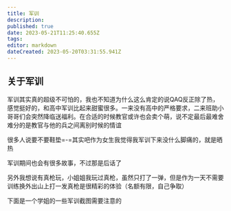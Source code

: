 ```yaml
---
title: 军训
description: 
published: true
date: 2023-05-21T11:25:40.655Z
tags: 
editor: markdown
dateCreated: 2023-05-20T03:31:55.941Z
---
```


## 关于军训

军训其实真的超级不可怕的，我也不知道为什么这么肯定的说QAQ反正除了热，感觉挺好的，和高中军训比起来甜蜜很多。一来没有高中的严格要求，二来班助小哥哥们会突然降临送福利。在合适的时候教官或许也会卖个萌，说不定最后最难舍难分的是教官与他的兵之间离别时候的情谊

很多人说要不要鞋垫=-=其实吧作为女生我觉得我军训下来没什么脚痛的，就是晒热

军训期间也会有很多故事，不过那是后话了

另外我想说有真枪玩，小姐姐我玩过真枪，虽然只打了一弹，但是作为一天不需要训练换外出山上打一发真枪是很精彩的体验（名额有限，自己争取）

下面是一个学姐的一些军训截图需要注意的